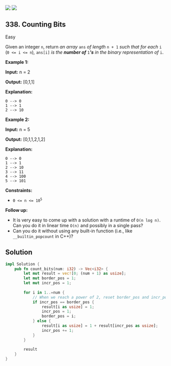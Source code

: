 [![](https://img.shields.io/github/stars/javadev/LeetCode-in-All?label=Stars&style=flat-square)](https://github.com/javadev/LeetCode-in-All)
[![](https://img.shields.io/github/forks/javadev/LeetCode-in-All?label=Fork%20me%20on%20GitHub%20&style=flat-square)](https://github.com/javadev/LeetCode-in-All/fork)

## 338\. Counting Bits

Easy

Given an integer `n`, return _an array_ `ans` _of length_ `n + 1` _such that for each_ `i` (`0 <= i <= n`)_,_ `ans[i]` _is the **number of**_ `1`_**'s** in the binary representation of_ `i`.

**Example 1:**

**Input:** n = 2

**Output:** [0,1,1]

**Explanation:**

    0 --> 0
    1 --> 1
    2 --> 10 

**Example 2:**

**Input:** n = 5

**Output:** [0,1,1,2,1,2]

**Explanation:**

    0 --> 0
    1 --> 1
    2 --> 10
    3 --> 11
    4 --> 100
    5 --> 101 

**Constraints:**

*   <code>0 <= n <= 10<sup>5</sup></code>

**Follow up:**

*   It is very easy to come up with a solution with a runtime of `O(n log n)`. Can you do it in linear time `O(n)` and possibly in a single pass?
*   Can you do it without using any built-in function (i.e., like `__builtin_popcount` in C++)?

## Solution

```rust
impl Solution {
    pub fn count_bits(num: i32) -> Vec<i32> {
        let mut result = vec![0; (num + 1) as usize];
        let mut border_pos = 1;
        let mut incr_pos = 1;
        
        for i in 1..=num {
            // When we reach a power of 2, reset border_pos and incr_pos
            if incr_pos == border_pos {
                result[i as usize] = 1;
                incr_pos = 1;
                border_pos = i;
            } else {
                result[i as usize] = 1 + result[incr_pos as usize];
                incr_pos += 1;
            }
        }
        
        result
    }
}
```